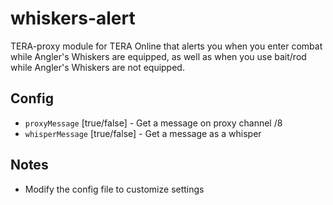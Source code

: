 # whiskers-alert
TERA-proxy module for TERA Online that alerts you when you enter combat while Angler's Whiskers are equipped, as well as when you use bait/rod while Angler's Whiskers are not equipped.

## Config
- `proxyMessage` [true/false] - Get a message on proxy channel /8
- `whisperMessage` [true/false] - Get a message as a whisper

## Notes
- Modify the config file to customize settings